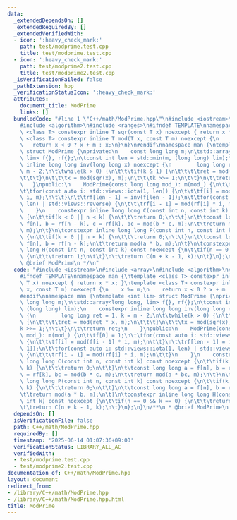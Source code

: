 ```yaml
---
data:
  _extendedDependsOn: []
  _extendedRequiredBy: []
  _extendedVerifiedWith:
  - icon: ':heavy_check_mark:'
    path: test/modprime.test.cpp
    title: test/modprime.test.cpp
  - icon: ':heavy_check_mark:'
    path: test/modprime2.test.cpp
    title: test/modprime2.test.cpp
  _isVerificationFailed: false
  _pathExtension: hpp
  _verificationStatusIcon: ':heavy_check_mark:'
  attributes:
    document_title: ModPrime
    links: []
  bundledCode: "#line 1 \"C++/math/ModPrime.hpp\"\n#include <iostream>\n#include <array>\n\
    #include <algorithm>\n#include <ranges>\n#ifndef TEMPLATE\nnamespace man {\ntemplate\
    \ <class T> constexpr inline T sqr(const T x) noexcept { return x * x; }\ntemplate\
    \ <class T> constexpr inline T mod(T x, const T m) noexcept {\n    x %= m;\n \
    \   return x < 0 ? x + m : x;\n}\n}\n#endif\nnamespace man {\ntemplate <int lim>\
    \ struct ModPrime {\nprivate:\n    const long long m;\n\tstd::array<long long,\
    \ lim> f{}, rf{};\n\tconst int len = std::min(m, (long long) lim);\n    constexpr\
    \ inline long long inv(long long x) noexcept {\n        long long ret = 1, k =\
    \ m - 2;\n\t\twhile(k > 0) {\n\t\t\tif(k & 1) {\n\t\t\t\tret = mod(ret * x, m);\n\
    \t\t\t}\n\t\t\tx = mod(sqr(x), m);\n\t\t\tk >>= 1;\n\t\t}\n\t\treturn ret;\n \
    \   }\npublic:\n    ModPrime(const long long mod_): m(mod_) {\n\t\tf[0] = 1;\n\
    \t\tfor(const auto i: std::views::iota(1, len)) {\n\t\t\tf[i] = mod(f[i - 1] *\
    \ i, m);\n\t\t}\n\t\trf[len - 1] = inv(f[len - 1]);\n\t\tfor(const auto i: std::views::iota(1,\
    \ len) | std::views::reverse) {\n\t\t\trf[i - 1] = mod(rf[i] * i, m);\n\t\t}\n\
    \    }\n    constexpr inline long long C(const int n, const int k) const noexcept\
    \ {\n\t\tif(k < 0 || n < k) {\n\t\t\treturn 0;\n\t\t}\n\t\tconst long long a =\
    \ f[n], b = rf[n - k], c = rf[k], bc = mod(b * c, m);\n\t\treturn mod(a * bc,\
    \ m);\n\t}\n\tconstexpr inline long long P(const int n, const int k) const noexcept\
    \ {\n\t\tif(k < 0 || n < k) {\n\t\t\treturn 0;\n\t\t}\n\t\tconst long long a =\
    \ f[n], b = rf[n - k];\n\t\treturn mod(a * b, m);\n\t}\n\tconstexpr inline long\
    \ long H(const int n, const int k) const noexcept {\n\t\tif(n == 0 && k == 0)\
    \ {\n\t\t\treturn 1;\n\t\t}\n\t\treturn C(n + k - 1, k);\n\t}\n};\n}\n/**\n *\
    \ @brief ModPrime\n */\n"
  code: "#include <iostream>\n#include <array>\n#include <algorithm>\n#include <ranges>\n\
    #ifndef TEMPLATE\nnamespace man {\ntemplate <class T> constexpr inline T sqr(const\
    \ T x) noexcept { return x * x; }\ntemplate <class T> constexpr inline T mod(T\
    \ x, const T m) noexcept {\n    x %= m;\n    return x < 0 ? x + m : x;\n}\n}\n\
    #endif\nnamespace man {\ntemplate <int lim> struct ModPrime {\nprivate:\n    const\
    \ long long m;\n\tstd::array<long long, lim> f{}, rf{};\n\tconst int len = std::min(m,\
    \ (long long) lim);\n    constexpr inline long long inv(long long x) noexcept\
    \ {\n        long long ret = 1, k = m - 2;\n\t\twhile(k > 0) {\n\t\t\tif(k & 1)\
    \ {\n\t\t\t\tret = mod(ret * x, m);\n\t\t\t}\n\t\t\tx = mod(sqr(x), m);\n\t\t\t\
    k >>= 1;\n\t\t}\n\t\treturn ret;\n    }\npublic:\n    ModPrime(const long long\
    \ mod_): m(mod_) {\n\t\tf[0] = 1;\n\t\tfor(const auto i: std::views::iota(1, len))\
    \ {\n\t\t\tf[i] = mod(f[i - 1] * i, m);\n\t\t}\n\t\trf[len - 1] = inv(f[len -\
    \ 1]);\n\t\tfor(const auto i: std::views::iota(1, len) | std::views::reverse)\
    \ {\n\t\t\trf[i - 1] = mod(rf[i] * i, m);\n\t\t}\n    }\n    constexpr inline\
    \ long long C(const int n, const int k) const noexcept {\n\t\tif(k < 0 || n <\
    \ k) {\n\t\t\treturn 0;\n\t\t}\n\t\tconst long long a = f[n], b = rf[n - k], c\
    \ = rf[k], bc = mod(b * c, m);\n\t\treturn mod(a * bc, m);\n\t}\n\tconstexpr inline\
    \ long long P(const int n, const int k) const noexcept {\n\t\tif(k < 0 || n <\
    \ k) {\n\t\t\treturn 0;\n\t\t}\n\t\tconst long long a = f[n], b = rf[n - k];\n\
    \t\treturn mod(a * b, m);\n\t}\n\tconstexpr inline long long H(const int n, const\
    \ int k) const noexcept {\n\t\tif(n == 0 && k == 0) {\n\t\t\treturn 1;\n\t\t}\n\
    \t\treturn C(n + k - 1, k);\n\t}\n};\n}\n/**\n * @brief ModPrime\n */"
  dependsOn: []
  isVerificationFile: false
  path: C++/math/ModPrime.hpp
  requiredBy: []
  timestamp: '2025-06-14 01:07:36+09:00'
  verificationStatus: LIBRARY_ALL_AC
  verifiedWith:
  - test/modprime.test.cpp
  - test/modprime2.test.cpp
documentation_of: C++/math/ModPrime.hpp
layout: document
redirect_from:
- /library/C++/math/ModPrime.hpp
- /library/C++/math/ModPrime.hpp.html
title: ModPrime
---
```

